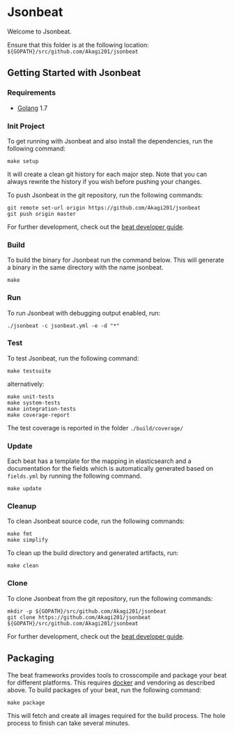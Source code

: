 # Jsonbeat

Welcome to Jsonbeat.

Ensure that this folder is at the following location:
`${GOPATH}/src/github.com/Akagi201/jsonbeat`

## Getting Started with Jsonbeat

### Requirements

* [Golang](https://golang.org/dl/) 1.7

### Init Project
To get running with Jsonbeat and also install the
dependencies, run the following command:

```
make setup
```

It will create a clean git history for each major step. Note that you can always rewrite the history if you wish before pushing your changes.

To push Jsonbeat in the git repository, run the following commands:

```
git remote set-url origin https://github.com/Akagi201/jsonbeat
git push origin master
```

For further development, check out the [beat developer guide](https://www.elastic.co/guide/en/beats/libbeat/current/new-beat.html).

### Build

To build the binary for Jsonbeat run the command below. This will generate a binary
in the same directory with the name jsonbeat.

```
make
```


### Run

To run Jsonbeat with debugging output enabled, run:

```
./jsonbeat -c jsonbeat.yml -e -d "*"
```


### Test

To test Jsonbeat, run the following command:

```
make testsuite
```

alternatively:
```
make unit-tests
make system-tests
make integration-tests
make coverage-report
```

The test coverage is reported in the folder `./build/coverage/`

### Update

Each beat has a template for the mapping in elasticsearch and a documentation for the fields
which is automatically generated based on `fields.yml` by running the following command.

```
make update
```


### Cleanup

To clean  Jsonbeat source code, run the following commands:

```
make fmt
make simplify
```

To clean up the build directory and generated artifacts, run:

```
make clean
```


### Clone

To clone Jsonbeat from the git repository, run the following commands:

```
mkdir -p ${GOPATH}/src/github.com/Akagi201/jsonbeat
git clone https://github.com/Akagi201/jsonbeat ${GOPATH}/src/github.com/Akagi201/jsonbeat
```


For further development, check out the [beat developer guide](https://www.elastic.co/guide/en/beats/libbeat/current/new-beat.html).


## Packaging

The beat frameworks provides tools to crosscompile and package your beat for different platforms. This requires [docker](https://www.docker.com/) and vendoring as described above. To build packages of your beat, run the following command:

```
make package
```

This will fetch and create all images required for the build process. The hole process to finish can take several minutes.
